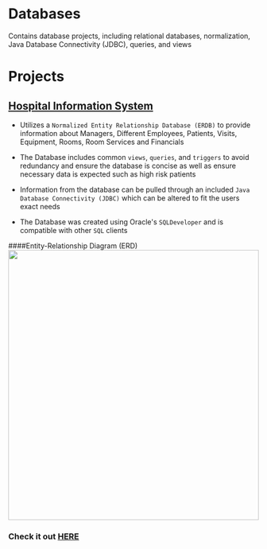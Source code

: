# Databases
Contains database projects, including relational databases, normalization, Java Database Connectivity (JDBC), queries, and views

# Projects

## [Hospital Information System](https://github.com/evlutz/Databases/tree/main/Hospital%20Information%20System%20(MIS))

 * Utilizes a `Normalized Entity Relationship Database (ERDB)` to provide information about Managers, Different Employees, Patients, Visits, Equipment, Rooms, Room Services and Financials

 * The Database includes common `views`, `queries`, and `triggers` to avoid redundancy and ensure the database is concise as well as ensure necessary data is expected such as high risk patients

 * Information from the database can be pulled through an included `Java Database Connectivity (JDBC)` which can be altered to fit the users exact needs

 * The Database was created using Oracle's `SQLDeveloper` and is compatible with other `SQL` clients

####Entity-Relationship Diagram (ERD)
<img src="ERD.png" width="504" height="543" class="center">

### Check it out [HERE](https://github.com/evlutz/Databases/tree/main/Hospital%20Information%20System%20(MIS))
